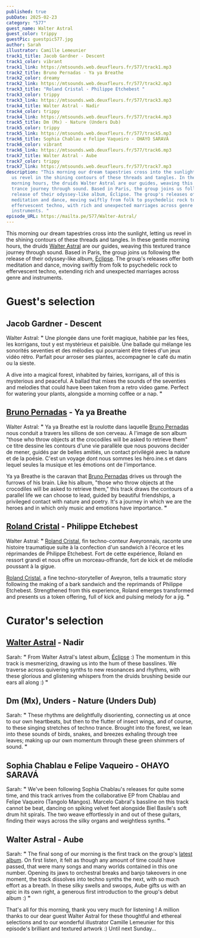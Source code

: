 ```yaml
---
published: true
pubDate: 2025-02-23
category: "577"
guest_name: Walter Astral
guest_color: trippy
guestPic: guestpic577.jpg
author: Sarah
illustrator: Camille Lemeunier
track1_title: Jacob Gardner - Descent
track1_color: vibrant
track1_link: https://mtsounds.web.deuxfleurs.fr/577/track1.mp3
track2_title: Bruno Pernadas - Ya ya Breathe
track2_color: dreamy
track2_link: https://mtsounds.web.deuxfleurs.fr/577/track2.mp3
track3_title: "Roland Cristal - Philippe Etchebest "
track3_color: trippy
track3_link: https://mtsounds.web.deuxfleurs.fr/577/track3.mp3
track4_title: Walter Astral - Nadir
track4_color: trippy
track4_link: https://mtsounds.web.deuxfleurs.fr/577/track4.mp3
track5_title: Dm (Mx) - Nature (Unders Dub)
track5_color: trippy
track5_link: https://mtsounds.web.deuxfleurs.fr/577/track5.mp3
track6_title: Sophia Chablau e Felipe Vaqueiro - OHAYO SARAVÁ
track6_color: vibrant
track6_link: https://mtsounds.web.deuxfleurs.fr/577/track6.mp3
track7_title: Walter Astral - Aube
track7_color: trippy
track7_link: https://mtsounds.web.deuxfleurs.fr/577/track7.mp3
description: "This morning our dream tapestries cross into the sunlight, letting
  us revel in the shining contours of these threads and tangles. In these gentle
  morning hours, the druids Walter Astral are our guides, weaving this textured
  trance journey through sound. Based in Paris, the group joins us following the
  release of their odyssey-like album, Éclipse. The group's releases offer both
  meditation and dance, moving swiftly from folk to psychedelic rock to
  effervescent techno, with rich and unexpected marriages across genre and
  instruments. "
episode_URL: https://mailta.pe/577/Walter-Astral/
---
```

This morning our dream tapestries cross into the sunlight, letting us revel in the shining contours of these threads and tangles. In these gentle morning hours, the druids [Walter Astral](https://walterastral.bandcamp.com/) are our guides, weaving this textured trance journey through sound. Based in Paris, the group joins us following the release of their odyssey-like album, [Éclipse](https://walterastral.bandcamp.com/album/clipse-2). The group's releases offer both meditation and dance, moving swiftly from folk to psychedelic rock to effervescent techno, extending rich and unexpected marriages across genre and instruments. 

# Guest's selection

## Jacob Gardner - Descent

Walter Astral: **"** Une plongée dans une forêt magique, habitée par les fées, les korrigans, tout y est mystérieux et paisible. Une ballade qui mélange les sonorités seventies et des mélodies qui pourraient être tirées d'un jeux vidéo rétro. Parfait pour arroser ses plantes, accompagner le café du matin ou la sieste. 

A dive into a magical forest, inhabited by fairies, korrigans, all of this is mysterious and peaceful. A ballad that mixes the sounds of the seventies and melodies that could have been taken from a retro video game. Perfect for watering your plants, alongside a morning coffee or a nap. **"** 

## [Bruno Pernadas](https://brunopernadas.bandcamp.com/) - Ya ya Breathe

Walter Astral: **"** Ya ya Breathe est la roulotte dans laquelle [Bruno Pernadas](https://brunopernadas.bandcamp.com/) nous conduit a travers les sillons de son cerveau. A l'image de son album "those who throw objects at the crocodiles will be asked to retrieve them" ce titre dessine les contours d'une vie parallèle que nous pouvons decider de mener, guidés par de belles amitiés, un contact privilégié avec la nature et de la poésie. C'est un voyage dont nous sommes les héro.ine.s et dans lequel seules la musique et les émotions ont de l'importance. 

Ya ya Breathe is the caravan that [Bruno Pernadas](https://brunopernadas.bandcamp.com/) drives us through the furrows of his brain. Like his album, "those who throw objects at the crocodiles will be asked to retrieve them," this track draws the contours of a parallel life we can choose to lead, guided by beautiful friendships, a privileged contact with nature and poetry. It's a journey in which we are the heroes and in which only music and emotions have importance. **"** 

## [Roland Cristal](https://rolandcristal.bandcamp.com/album/on-en-veut-plus-yoshiko-defqon-edit) - Philippe Etchebest

Walter Astral: **"** [Roland Cristal](https://rolandcristal.bandcamp.com/album/on-en-veut-plus-yoshiko-defqon-edit), fin techno-conteur Aveyronnais, raconte une histoire traumatique suite à la confection d'un sandwich à l'écorce et les réprimandes de Philippe Etchebest. Fort de cette expérience, Roland en ressort grandi et nous offre un morceau-offrande, fort de kick et de mélodie poussant à la gigue.

[Roland Cristal](https://rolandcristal.bandcamp.com/album/on-en-veut-plus-yoshiko-defqon-edit), a fine techno-storyteller of Aveyron, tells a traumatic story following the making of a bark sandwich and the reprimands of Philippe Etchebest. Strengthened from this experience, Roland emerges transformed and presents us a token offering, full of kick and pulsing melody for a jig. **"** 

# Curator's selection

## [Walter Astral](https://walterastral.bandcamp.com/) - Nadir

Sarah: **"** From Walter Astral's latest album, [Éclipse](https://walterastral.bandcamp.com/album/clipse-2) :) The momentum in this track is mesmerizing, drawing us into the hum of these basslines. We traverse across quivering synths to new resonances and rhythms, with these glorious and glistening whispers from the druids brushing beside our ears all along :)  **"** 

## Dm (Mx), Unders - Nature (Unders Dub)

Sarah: **"** These rhythms are delightfully disorienting, connecting us at once to our own heartbeats, but then to the flutter of insect wings, and of course, to these singing stretches of techno trance. Brought into the forest, we lean into these sounds of birds, snakes, and breezes exhaling through tree leaves; making up our own momentum through these green shimmers of sound.  **"** 

## Sophia Chablau e Felipe Vaqueiro - OHAYO SARAVÁ

Sarah: **"** We've been following Sophia Chablau's releases for quite some time, and this track arrives from the collaborative EP from Chablau and Felipe Vaqueiro (Tangolo Mangos). Marcelo Cabral's bassline on this track cannot be beat, dancing on spiking velvet feet alongside Biel Basile's soft drum hit spirals. The two weave effortlessly in and out of these guitars, finding their ways across the silky organs and weightless synths. **"** 

## Walter Astral - Aube

Sarah: **"** The final song of our morning is the first track on the group's [latest album](https://walterastral.bandcamp.com/album/clipse-2). On first listen, it felt as though any amount of time could have passed, that were many songs and many worlds contained in this one number. Opening its jaws to orchestral breaks and banjo takeovers in one moment, the track dissolves into techno synths the next, with so much effort as a breath. In these silky swells and swoops, Aube gifts us with an epic in its own right, a generous first introduction to the group's debut album :) **"** 

That's all for this morning, thank you very much for listening ! A million thanks to our dear guest Walter Astral for these thoughtful and ethereal selections and to our wonderful illustrator Camille Lemeunier for this episode's brilliant and textured artwork :) Until next Sunday...
